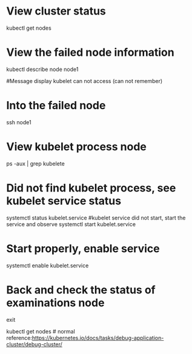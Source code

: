 # View cluster status
kubectl get nodes
 # View the failed node information
kubectl describe node node1

 #Message display kubelet can not access (can not remember)
 # Into the failed node
ssh node1

 # View kubelet process node
ps -aux | grep kubelete
 # Did not find kubelet process, see kubelet service status
systemctl status kubelet.service 
 #kubelet service did not start, start the service and observe
systemctl start kubelet.service 
 # Start properly, enable service
systemctl enable kubelet.service 

 # Back and check the status of examinations node
exit

 kubectl get nodes # normal
reference:https://kubernetes.io/docs/tasks/debug-application-cluster/debug-cluster/